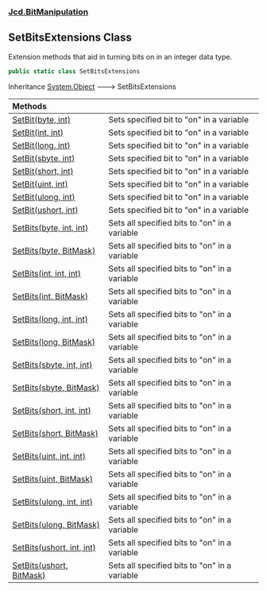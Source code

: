 ### [Jcd.BitManipulation](Jcd_BitManipulation.md 'Jcd.BitManipulation')
## SetBitsExtensions Class
Extension methods that aid in turning bits on in an integer data type.  
```csharp
public static class SetBitsExtensions
```

Inheritance [System.Object](https://docs.microsoft.com/en-us/dotnet/api/System.Object 'System.Object') &#129106; SetBitsExtensions  

| Methods | |
| :--- | :--- |
| [SetBit(byte, int)](Jcd_BitManipulation_SetBitsExtensions_SetBit(byte_int).md 'Jcd.BitManipulation.SetBitsExtensions.SetBit(byte, int)') | Sets specified bit to "on" in a variable<br/> |
| [SetBit(int, int)](Jcd_BitManipulation_SetBitsExtensions_SetBit(int_int).md 'Jcd.BitManipulation.SetBitsExtensions.SetBit(int, int)') | Sets specified bit to "on" in a variable<br/> |
| [SetBit(long, int)](Jcd_BitManipulation_SetBitsExtensions_SetBit(long_int).md 'Jcd.BitManipulation.SetBitsExtensions.SetBit(long, int)') | Sets specified bit to "on" in a variable<br/> |
| [SetBit(sbyte, int)](Jcd_BitManipulation_SetBitsExtensions_SetBit(sbyte_int).md 'Jcd.BitManipulation.SetBitsExtensions.SetBit(sbyte, int)') | Sets specified bit to "on" in a variable<br/> |
| [SetBit(short, int)](Jcd_BitManipulation_SetBitsExtensions_SetBit(short_int).md 'Jcd.BitManipulation.SetBitsExtensions.SetBit(short, int)') | Sets specified bit to "on" in a variable<br/> |
| [SetBit(uint, int)](Jcd_BitManipulation_SetBitsExtensions_SetBit(uint_int).md 'Jcd.BitManipulation.SetBitsExtensions.SetBit(uint, int)') | Sets specified bit to "on" in a variable<br/> |
| [SetBit(ulong, int)](Jcd_BitManipulation_SetBitsExtensions_SetBit(ulong_int).md 'Jcd.BitManipulation.SetBitsExtensions.SetBit(ulong, int)') | Sets specified bit to "on" in a variable<br/> |
| [SetBit(ushort, int)](Jcd_BitManipulation_SetBitsExtensions_SetBit(ushort_int).md 'Jcd.BitManipulation.SetBitsExtensions.SetBit(ushort, int)') | Sets specified bit to "on" in a variable<br/> |
| [SetBits(byte, int, int)](Jcd_BitManipulation_SetBitsExtensions_SetBits(byte_int_int).md 'Jcd.BitManipulation.SetBitsExtensions.SetBits(byte, int, int)') | Sets all specified bits to "on" in a variable <br/> |
| [SetBits(byte, BitMask)](Jcd_BitManipulation_SetBitsExtensions_SetBits(byte_Jcd_BitManipulation_BitMask).md 'Jcd.BitManipulation.SetBitsExtensions.SetBits(byte, Jcd.BitManipulation.BitMask)') | Sets all specified bits to "on" in a variable <br/> |
| [SetBits(int, int, int)](Jcd_BitManipulation_SetBitsExtensions_SetBits(int_int_int).md 'Jcd.BitManipulation.SetBitsExtensions.SetBits(int, int, int)') | Sets all specified bits to "on" in a variable <br/> |
| [SetBits(int, BitMask)](Jcd_BitManipulation_SetBitsExtensions_SetBits(int_Jcd_BitManipulation_BitMask).md 'Jcd.BitManipulation.SetBitsExtensions.SetBits(int, Jcd.BitManipulation.BitMask)') | Sets all specified bits to "on" in a variable <br/> |
| [SetBits(long, int, int)](Jcd_BitManipulation_SetBitsExtensions_SetBits(long_int_int).md 'Jcd.BitManipulation.SetBitsExtensions.SetBits(long, int, int)') | Sets all specified bits to "on" in a variable <br/> |
| [SetBits(long, BitMask)](Jcd_BitManipulation_SetBitsExtensions_SetBits(long_Jcd_BitManipulation_BitMask).md 'Jcd.BitManipulation.SetBitsExtensions.SetBits(long, Jcd.BitManipulation.BitMask)') | Sets all specified bits to "on" in a variable <br/> |
| [SetBits(sbyte, int, int)](Jcd_BitManipulation_SetBitsExtensions_SetBits(sbyte_int_int).md 'Jcd.BitManipulation.SetBitsExtensions.SetBits(sbyte, int, int)') | Sets all specified bits to "on" in a variable <br/> |
| [SetBits(sbyte, BitMask)](Jcd_BitManipulation_SetBitsExtensions_SetBits(sbyte_Jcd_BitManipulation_BitMask).md 'Jcd.BitManipulation.SetBitsExtensions.SetBits(sbyte, Jcd.BitManipulation.BitMask)') | Sets all specified bits to "on" in a variable <br/> |
| [SetBits(short, int, int)](Jcd_BitManipulation_SetBitsExtensions_SetBits(short_int_int).md 'Jcd.BitManipulation.SetBitsExtensions.SetBits(short, int, int)') | Sets all specified bits to "on" in a variable <br/> |
| [SetBits(short, BitMask)](Jcd_BitManipulation_SetBitsExtensions_SetBits(short_Jcd_BitManipulation_BitMask).md 'Jcd.BitManipulation.SetBitsExtensions.SetBits(short, Jcd.BitManipulation.BitMask)') | Sets all specified bits to "on" in a variable <br/> |
| [SetBits(uint, int, int)](Jcd_BitManipulation_SetBitsExtensions_SetBits(uint_int_int).md 'Jcd.BitManipulation.SetBitsExtensions.SetBits(uint, int, int)') | Sets all specified bits to "on" in a variable <br/> |
| [SetBits(uint, BitMask)](Jcd_BitManipulation_SetBitsExtensions_SetBits(uint_Jcd_BitManipulation_BitMask).md 'Jcd.BitManipulation.SetBitsExtensions.SetBits(uint, Jcd.BitManipulation.BitMask)') | Sets all specified bits to "on" in a variable <br/> |
| [SetBits(ulong, int, int)](Jcd_BitManipulation_SetBitsExtensions_SetBits(ulong_int_int).md 'Jcd.BitManipulation.SetBitsExtensions.SetBits(ulong, int, int)') | Sets all specified bits to "on" in a variable <br/> |
| [SetBits(ulong, BitMask)](Jcd_BitManipulation_SetBitsExtensions_SetBits(ulong_Jcd_BitManipulation_BitMask).md 'Jcd.BitManipulation.SetBitsExtensions.SetBits(ulong, Jcd.BitManipulation.BitMask)') | Sets all specified bits to "on" in a variable <br/> |
| [SetBits(ushort, int, int)](Jcd_BitManipulation_SetBitsExtensions_SetBits(ushort_int_int).md 'Jcd.BitManipulation.SetBitsExtensions.SetBits(ushort, int, int)') | Sets all specified bits to "on" in a variable <br/> |
| [SetBits(ushort, BitMask)](Jcd_BitManipulation_SetBitsExtensions_SetBits(ushort_Jcd_BitManipulation_BitMask).md 'Jcd.BitManipulation.SetBitsExtensions.SetBits(ushort, Jcd.BitManipulation.BitMask)') | Sets all specified bits to "on" in a variable <br/> |
